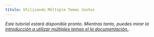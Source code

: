 ```yaml
---
título: Utilizando Múltiple Temas Juntos
---
```


_Este tutorial estará disponible pronto. Mientras tanto, puedes mirar la [introducción a utilizar múltiples temas el la documentación.](/docs/themes/using-multiple-gatsby-themes)._

